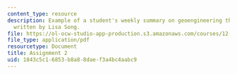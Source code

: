 ```yaml
---
content_type: resource
description: Example of a student's weekly summary on geoengineering the climate,
  written by Lisa Song.
file: https://ol-ocw-studio-app-production.s3.amazonaws.com/courses/12-085-seminar-in-environmental-science-spring-2008/1843c5c16853b8a88daef3a4bc4aabc9_song_w3.pdf
file_type: application/pdf
resourcetype: Document
title: Assignment 2
uid: 1843c5c1-6853-b8a8-8dae-f3a4bc4aabc9
---
```

